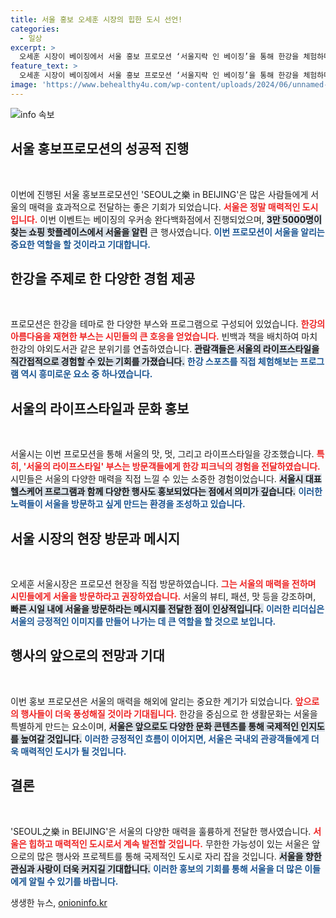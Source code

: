 ```yaml
---
title: 서울 홍보 오세훈 시장의 힙한 도시 선언!
categories:
  - 일상
excerpt: >
  오세훈 시장이 베이징에서 서울 홍보 프로모션 ‘서울지락 인 베이징’을 통해 한강을 체험하며 서울의 매력을 강조했다. 라이프스타일 부스와 다양한 즐길 거리가 베이징 시민들의 큰 호응을 얻었다. 서울의 아름다움을 직접 경험하고, 꼭 방문해보라는 초청이 이어졌다!
feature_text: >
  오세훈 시장이 베이징에서 서울 홍보 프로모션 ‘서울지락 인 베이징’을 통해 한강을 체험하며 서울의 매력을 강조했다. 라이프스타일 부스와 다양한 즐길 거리가 베이징 시민들의 큰 호응을 얻었다. 서울의 아름다움을 직접 경험하고, 꼭 방문해보라는 초청이 이어졌다!
image: 'https://www.behealthy4u.com/wp-content/uploads/2024/06/unnamed-file.png'
---
```


<p><img src="https://www.behealthy4u.com/wp-content/uploads/2024/06/unnamed-file.png" alt="info 속보" /></p>

<h2 data-ke-size="size26">서울 홍보프로모션의 성공적 진행</h2>

<p data-ke-size="size16">&nbsp;</p>

<p>이번에 진행된 서울 홍보프로모션인 'SEOUL之樂 in BEIJING'은 많은 사람들에게 서울의 매력을 효과적으로 전달하는 좋은 기회가 되었습니다. <b><span style="color: #ee2323;">서울은 정말 매력적인 도시입니다.</span></b> 이번 이벤트는 베이징의 우커송 완다백화점에서 진행되었으며, <b><span style="background-color: #21538527;">3만 5000명이 찾는 쇼핑 핫플레이스에서 서울을 알린</span></b> 큰 행사였습니다. <b><span style="color: #1a5490;">이번 프로모션이 서울을 알리는 중요한 역할을 할 것이라고 기대합니다.</span></b></p>

<h2 data-ke-size="size26">한강을 주제로 한 다양한 경험 제공</h2>

<p data-ke-size="size16">&nbsp;</p>

<p>프로모션은 한강을 테마로 한 다양한 부스와 프로그램으로 구성되어 있었습니다. <b><span style="color: #ee2323;">한강의 아름다움을 재현한 부스는 시민들의 큰 호응을 얻었습니다.</span></b> 빈백과 책을 배치하여 마치 한강의 야외도서관 같은 분위기를 연출하였습니다. <b><span style="background-color: #21538527;">관람객들은 서울의 라이프스타일을 직간접적으로 경험할 수 있는 기회를 가졌습니다.</span></b> <b><span style="color: #1a5490;">한강 스포츠를 직접 체험해보는 프로그램 역시 흥미로운 요소 중 하나였습니다.</span></b></p>

<h2 data-ke-size="size26">서울의 라이프스타일과 문화 홍보</h2>

<p data-ke-size="size16">&nbsp;</p>

<p>서울시는 이번 프로모션을 통해 서울의 맛, 멋, 그리고 라이프스타일을 강조했습니다. <b><span style="color: #ee2323;">특히, '서울의 라이프스타일' 부스는 방문객들에게 한강 피크닉의 경험을 전달하였습니다.</span></b> 시민들은 서울의 다양한 매력을 직접 느낄 수 있는 소중한 경험이었습니다. <b><span style="background-color: #21538527;">서울시 대표 헬스케어 프로그램과 함께 다양한 행사도 홍보되었다는 점에서 의미가 깊습니다.</span></b> <b><span style="color: #1a5490;">이러한 노력들이 서울을 방문하고 싶게 만드는 환경을 조성하고 있습니다.</span></b></p>

<h2 data-ke-size="size26">서울 시장의 현장 방문과 메시지</h2>

<p data-ke-size="size16">&nbsp;</p>

<p>오세훈 서울시장은 프로모션 현장을 직접 방문하였습니다. <b><span style="color: #ee2323;">그는 서울의 매력을 전하며 시민들에게 서울을 방문하라고 권장하였습니다.</span></b> 서울의 뷰티, 패션, 맛 등을 강조하며, <b><span style="background-color: #21538527;">빠른 시일 내에 서울을 방문하라는 메시지를 전달한 점이 인상적입니다.</span></b> <b><span style="color: #1a5490;">이러한 리더십은 서울의 긍정적인 이미지를 만들어 나가는 데 큰 역할을 할 것으로 보입니다.</span></b></p>

<h2 data-ke-size="size26">행사의 앞으로의 전망과 기대</h2>

<p data-ke-size="size16">&nbsp;</p>

<p>이번 홍보 프로모션은 서울의 매력을 해외에 알리는 중요한 계기가 되었습니다. <b><span style="color: #ee2323;">앞으로의 행사들이 더욱 풍성해질 것이라 기대됩니다.</span></b> 한강을 중심으로 한 생활문화는 서울을 특별하게 만드는 요소이며, <b><span style="background-color: #21538527;">서울은 앞으로도 다양한 문화 콘텐츠를 통해 국제적인 인지도를 높여갈 것입니다.</span></b> <b><span style="color: #1a5490;">이러한 긍정적인 흐름이 이어지면, 서울은 국내외 관광객들에게 더욱 매력적인 도시가 될 것입니다.</span></b></p>

<h2 data-ke-size="size26">결론</h2>

<p data-ke-size="size16">&nbsp;</p>

<p>'SEOUL之樂 in BEIJING'은 서울의 다양한 매력을 훌륭하게 전달한 행사였습니다. <b><span style="color: #ee2323;">서울은 힙하고 매력적인 도시로서 계속 발전할 것입니다.</span></b> 무한한 가능성이 있는 서울은 앞으로의 많은 행사와 프로젝트를 통해 국제적인 도시로 자리 잡을 것입니다. <b><span style="background-color: #21538527;">서울을 향한 관심과 사랑이 더욱 커지길 기대합니다.</span></b> <b><span style="color: #1a5490;">이러한 홍보의 기회를 통해 서울을 더 많은 이들에게 알릴 수 있기를 바랍니다.</span></b></p>
생생한 뉴스, <a href="https://onioninfo.kr" rel="dofollow">onioninfo.kr</a>


